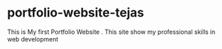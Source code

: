 # portfolio-website-tejas
This is My first Portfolio Website .
This site show my professional skills in web development
